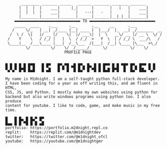            ________ _______ _____   ______ _______ _______ _______ 
          |  |  |  |    ___|     |_|      |       |   |   |    ___|
          |  |  |  |    ___|       |   ---|   -   |       |    ___|
          |________|_______|_______|______|_______|__|_|__|_______|
        ▬▬▬▬▬▬▬▬▬▬▬▬▬▬▬▬▬▬▬▬▬▬▬▬▬▬▬▬▬ TO ▬▬▬▬▬▬▬▬▬▬▬▬▬▬▬▬▬▬▬▬▬▬▬▬▬▬▬▬▬
        _____  ____    .___     .__       .__     __      .___           
       /     \/_   | __| _/____ |__| ____ |  |___/  |_  __| _/_______  __
      /  \ /  \|   |/ __ |/    \|  |/ ___\|  |  \   __\/ __ |/ __ \  \/ /
     /    Y    \   / /_/ |   |  \  / /_/  >   Y  \  | / /_/ \  ___/\   / 
     \____|__  /___\____ |___|  /__\___  /|___|  /__| \____ |\___  >\_/  
             \/         \/    \/  /_____/      \/          \/    \/      
                              PROFILE PAGE
                            
                                                               
    █ █ █ █ █ █▀█   █ █▀   █▀▄▀█ ▄█ █▀▄ █▄ █ █ █▀▀ █ █ ▀█▀ █▀▄ █▀▀ █ █
    ▀▄▀▄▀ █▀█ █▄█   █ ▄█   █ ▀ █  █ █▄▀ █ ▀█ █ █▄█ █▀█  █  █▄▀ ██▄ ▀▄▀
    
    My name is M1dnight. I am a self-taught python full-stack developer. 
    I have been coding for a year as off writing this, and am fluent in HTML, 
    CSS, JS, and Python. I mostly make my own websites using python for 
    backend but also write windows programs using python too. I also produce 
    content for youtube. I like to code, game, and make music in my free time.
                          
    █   █ █▄ █ █▄▀ █▀
    █▄▄ █ █ ▀█ █ █ ▄█
    portfolio: https://portfolio.m2dnight.repl.co
    replit:    https://replit.com/@m1dnightdev
    twitter:   https://twitter.com/@m1dnight_ofcl
    youtube:   https://youtube.com/@m1dnightgmr
